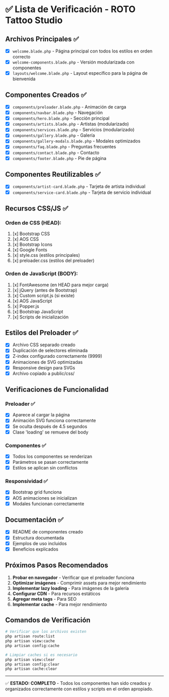 # ✅ Lista de Verificación - ROTO Tattoo Studio

## Archivos Principales ✅

- [x] `welcome.blade.php` - Página principal con todos los estilos en orden correcto
- [x] `welcome-components.blade.php` - Versión modularizada con componentes
- [x] `layouts/welcome.blade.php` - Layout específico para la página de bienvenida

## Componentes Creados ✅

- [x] `components/preloader.blade.php` - Animación de carga
- [x] `components/navbar.blade.php` - Navegación
- [x] `components/hero.blade.php` - Sección principal
- [x] `components/artists.blade.php` - Artistas (modularizado)
- [x] `components/services.blade.php` - Servicios (modularizado)
- [x] `components/gallery.blade.php` - Galería
- [x] `components/gallery-modals.blade.php` - Modales optimizados
- [x] `components/faq.blade.php` - Preguntas frecuentes
- [x] `components/contact.blade.php` - Contacto
- [x] `components/footer.blade.php` - Pie de página

## Componentes Reutilizables ✅

- [x] `components/artist-card.blade.php` - Tarjeta de artista individual
- [x] `components/service-card.blade.php` - Tarjeta de servicio individual

## Recursos CSS/JS ✅

### Orden de CSS (HEAD):
1. [x] Bootstrap CSS
2. [x] AOS CSS
3. [x] Bootstrap Icons
4. [x] Google Fonts
5. [x] style.css (estilos principales)
6. [x] preloader.css (estilos del preloader)

### Orden de JavaScript (BODY):
1. [x] FontAwesome (en HEAD para mejor carga)
2. [x] jQuery (antes de Bootstrap)
3. [x] Custom script.js (si existe)
4. [x] AOS JavaScript
5. [x] Popper.js
6. [x] Bootstrap JavaScript
7. [x] Scripts de inicialización

## Estilos del Preloader ✅

- [x] Archivo CSS separado creado
- [x] Duplicación de selectores eliminada
- [x] Z-index configurado correctamente (9999)
- [x] Animaciones de SVG optimizadas
- [x] Responsive design para SVGs
- [x] Archivo copiado a public/css/

## Verificaciones de Funcionalidad

### Preloader ✅
- [x] Aparece al cargar la página
- [x] Animación SVG funciona correctamente
- [x] Se oculta después de 4.5 segundos
- [x] Clase 'loading' se remueve del body

### Componentes ✅
- [x] Todos los componentes se renderizan
- [x] Parámetros se pasan correctamente
- [x] Estilos se aplican sin conflictos

### Responsividad ✅
- [x] Bootstrap grid funciona
- [x] AOS animaciones se inicializan
- [x] Modales funcionan correctamente

## Documentación ✅

- [x] README de componentes creado
- [x] Estructura documentada
- [x] Ejemplos de uso incluidos
- [x] Beneficios explicados

## Próximos Pasos Recomendados

1. **Probar en navegador** - Verificar que el preloader funciona
2. **Optimizar imágenes** - Comprimir assets para mejor rendimiento
3. **Implementar lazy loading** - Para imágenes de la galería
4. **Configurar CDN** - Para recursos estáticos
5. **Agregar meta tags** - Para SEO
6. **Implementar cache** - Para mejor rendimiento

## Comandos de Verificación

```bash
# Verificar que los archivos existen
php artisan route:list
php artisan view:cache
php artisan config:cache

# Limpiar caches si es necesario
php artisan view:clear
php artisan config:clear
php artisan cache:clear
```

---
✅ **ESTADO: COMPLETO** - Todos los componentes han sido creados y organizados correctamente con estilos y scripts en el orden apropiado.
